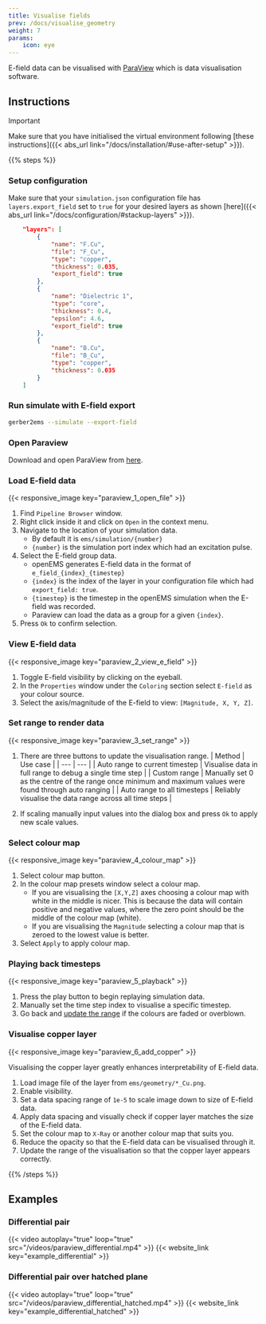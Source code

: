```yaml
---
title: Visualise fields
prev: /docs/visualise_geometry
weight: 7
params:
    icon: eye
---
```


E-field data can be visualised with [ParaView](https://www.paraview.org/) which is data visualisation software.

## Instructions

> [!IMPORTANT]
> Make sure that you have initialised the virtual environment following [these instructions]({{< abs_url link="/docs/installation/#use-after-setup" >}}).

{{% steps %}}

### Setup configuration
Make sure that your ```simulation.json``` configuration file has ```layers.export_field``` set to ```true``` for your desired layers as shown [here]({{< abs_url link="/docs/configuration/#stackup-layers" >}}).
```json {base_url="https://github.com/williamyang98/gerber2ems/blob/main", filename="examples/differential/simulation.json", linenos=table, linenostart=67}
    "layers": [
        {
            "name": "F.Cu",
            "file": "F_Cu",
            "type": "copper",
            "thickness": 0.035,
            "export_field": true
        },
        {
            "name": "Dielectric 1",
            "type": "core",
            "thickness": 0.4,
            "epsilon": 4.6,
            "export_field": true
        },
        {
            "name": "B.Cu",
            "file": "B_Cu",
            "type": "copper",
            "thickness": 0.035
        }
    ]
```

### Run simulate with E-field export
```bash
gerber2ems --simulate --export-field
```

### Open Paraview
Download and open ParaView from [here](https://www.paraview.org/download/).

### Load E-field data
{{< responsive_image key="paraview_1_open_file" >}}

1. Find ```Pipeline Browser``` window.
2. Right click inside it and click on ```Open``` in the context menu.
3. Navigate to the location of your simulation data.
    - By default it is ```ems/simulation/{number}```
    - ```{number}``` is the simulation port index which had an excitation pulse.
4. Select the E-field group data.
    - openEMS generates E-field data in the format of ```e_field_{index}_{timestep}```
    - ```{index}``` is the index of the layer in your configuration file which had ```export_field: true```.
    - ```{timestep}``` is the timestep in the openEMS simulation when the E-field was recorded.
    - Paraview can load the data as a group for a given ```{index}```.
5. Press ```Ok``` to confirm selection.

### View E-field data
{{< responsive_image key="paraview_2_view_e_field" >}}

1. Toggle E-field visibility by clicking on the eyeball.
2. In the ```Properties``` window under the ```Coloring``` section select ```E-field``` as your colour source.
3. Select the axis/magnitude of the E-field to view: ```[Magnitude, X, Y, Z]```.

### Set range to render data
{{< responsive_image key="paraview_3_set_range" >}}

1. There are three buttons to update the visualisation range.
| Method | Use case |
| --- | --- |
| Auto range to current timestep | Visualise data in full range to debug a single time step |
| Custom range | Manually set 0 as the centre of the range once minimum and maximum values were found through auto ranging |
| Auto range to all timesteps | Reliably visualise the data range across all time steps |

2. If scaling manually input values into the dialog box and press ```Ok``` to apply new scale values.

### Select colour map
{{< responsive_image key="paraview_4_colour_map" >}}
1. Select colour map button.
2. In the colour map presets window select a colour map.
    - If you are visualising the ```[X,Y,Z]``` axes choosing a colour map with white in the middle is nicer. This is because the data will contain positive and negative values, where the zero point should be the middle of the colour map (white).
    - If you are visualising the ```Magnitude``` selecting a colour map that is zeroed to the lowest value is better.
3. Select ```Apply``` to apply colour map.

### Playing back timesteps
{{< responsive_image key="paraview_5_playback" >}}

1. Press the play button to begin replaying simulation data.
2. Manually set the time step index to visualise a specific timestep.
3. Go back and [update the range](#set-range-to-render-data) if the colours are faded or overblown.

### Visualise copper layer
{{< responsive_image key="paraview_6_add_copper" >}}

Visualising the copper layer greatly enhances interpretability of E-field data.
1. Load image file of the layer from ```ems/geometry/*_Cu.png```.
2. Enable visibility.
3. Set a data spacing range of ```1e-5``` to scale image down to size of E-field data.
4. Apply data spacing and visually check if copper layer matches the size of the E-field data.
5. Set the colour map to ```X-Ray``` or another colour map that suits you.
6. Reduce the opacity so that the E-field data can be visualised through it.
7. Update the range of the visualisation so that the copper layer appears correctly.

{{% /steps %}}

## Examples
### Differential pair
{{< video autoplay="true" loop="true" src="/videos/paraview_differential.mp4" >}}
{{< website_link key="example_differential" >}}

### Differential pair over hatched plane
{{< video autoplay="true" loop="true" src="/videos/paraview_differential_hatched.mp4" >}}
{{< website_link key="example_differential_hatched" >}}
